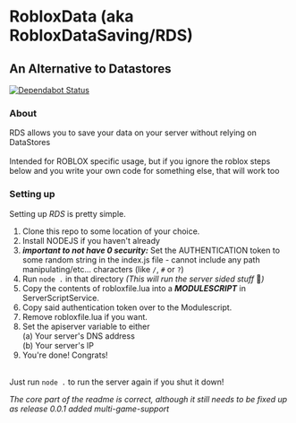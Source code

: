 # RobloxData (aka RobloxDataSaving/RDS)
## An Alternative to Datastores
[![Dependabot Status](https://api.dependabot.com/badges/status?host=github&repo=codingbunnys/roblox-data-saving)](https://dependabot.com)
### About
RDS allows you to save your data on your server without relying on DataStores<br><br>
Intended for ROBLOX specific usage, but if you ignore the roblox steps below and you write your own code for something else, that will work too


### Setting up
Setting up _RDS_ is pretty simple. <br>
1. Clone this repo to some location of your choice.<br>
2. Install NODEJS if you haven't already<br>
3. ***important to not have 0 security:*** Set the AUTHENTICATION token to some random string in the index.js file - cannot include any path manipulating/etc... characters (like `/`, `#` or `?`)
4. Run `node .` in that directory _(This will run the server sided stuff_ :eyes:_)_<br>
5. Copy the contents of robloxfile.lua into a ***MODULESCRIPT*** in ServerScriptService.
6. Copy said authentication token over to the Modulescript.
7. Remove robloxfile.lua if you want.
8. Set the apiserver variable to either<br>
(a) Your server's DNS address<br>
(b) Your server's IP
9. You're done! Congrats!

<br> Just run `node .` to run the server again if you shut it down!<br>


*The core part of the readme is correct, although it still needs to be fixed up as release 0.0.1 added multi-game-support*
